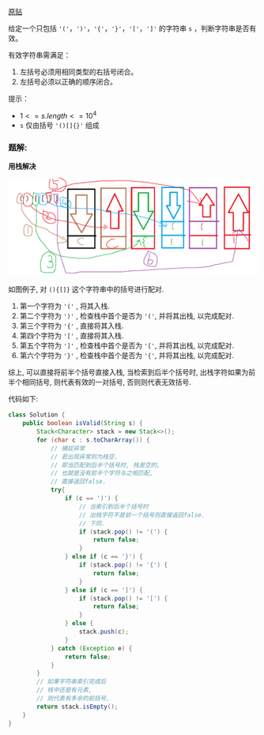 [原贴](https://leetcode-cn.com/leetbook/read/queue-stack/g9d0h/)

给定一个只包括 `'('`，`')'`，`'{'`，`'}'`，`'['`，`']'` 的字符串 `s` ，判断字符串是否有效。

有效字符串需满足：
1. 左括号必须用相同类型的右括号闭合。
2. 左括号必须以正确的顺序闭合。

提示：
+ $1 <= s.length <= 10^{4}$
+ `s` 仅由括号 `'()[]{}'` 组成


### 题解:

**用栈解决**

![例子](./pages/QueueAndStack/img/2.png)

如图例子, 对 `(){[]}` 这个字符串中的括号进行配对.
1. 第一个字符为 `'('` , 将其入栈.
2. 第二个字符为 `')'` , 检查栈中首个是否为 `'('`, 并将其出栈, 以完成配对.
3. 第三个字符为 `'{'` , 直接将其入栈.
4. 第四个字符为 `'['` , 直接将其入栈.
5. 第五个字符为 `']'` , 检查栈中首个是否为 `'['`, 并将其出栈, 以完成配对.
6. 第六个字符为 `'}'` , 检查栈中首个是否为 `'{'`, 并将其出栈, 以完成配对.

综上, 可以直接将前半个括号直接入栈, 当检索到后半个括号时, 出栈字符如果为前半个相同括号, 则代表有效的一对括号, 否则则代表无效括号.

代码如下: 

``` java
class Solution {
    public boolean isValid(String s) {
        Stack<Character> stack = new Stack<>();
        for (char c : s.toCharArray()) {
            // 捕捉异常
            // 若出现异常则为栈空.
            // 即当匹配到后半个括号时, 栈是空的,
            // 也就是没有前半个字符与之相匹配, 
            // 直接返回false.
            try{
                if (c == ')') {
                    // 当索引到后半个括号时
                    // 出栈字符不是前一个括号则直接返回false.
                    // 下同.
                    if (stack.pop() != '(') {
                        return false;
                    }
                } else if (c == '}') {
                    if (stack.pop() != '{') {
                        return false;
                    }
                } else if (c == ']') {
                    if (stack.pop() != '[') {
                        return false;
                    }
                } else {
                    stack.push(c);
                }
            } catch (Exception e) {
                return false;
            }
        }
        // 如果字符串索引完成后
        // 栈中还是有元素,
        // 则代表有多余的前括号,
        return stack.isEmpty();
    }
}
```